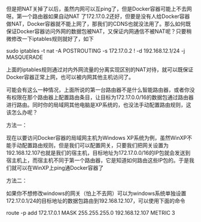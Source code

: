但是把NAT关掉了以后，虽然内网可以互ping了，但是Docker容器可能上不去网呀。第一个路由器如果自动NAT 了172.17.0.2还好，但要是没有人给Docker容器做NAT，Docker容器就不能上网了，那我们的CDNS也就没法用了。那么如何既保证Docker容器访问外网的数据包被NAT，又保证内网通信不被NAT呢？只要稍微修改一下iptables规则就好了，如下

sudo iptables -t nat -A POSTROUTING -s 172.17.0.2 ! -d 192.168.12.1/24 -j MASQUERADE

上面的iptables规则通过对内外网流量的分离实现区别的NAT对待，就可以既保证Docker容器正常上网，也可以被内网其他主机访问了。

可能会有这么一种情况，上面所说的第一台路由器不是什么智能路由器，或者你没有权限在那个路由器上配置路由条目，让目标为172.17.0.0/16的数据包通过路由器进行路由。同时你的局域网其他电脑是XP系统的，也没法手动配置路由规则，这该怎么办呢？

方法一：

现在以要访问Docker容器的局域网主机为Windows XP系统为例，虽然WinXP不能手动配置路由规则，但是我们可以配置网关，只要我们把网关设置为192.168.12.107也就是我们的宿主机，目标地址为172.17.0.0/16的IP包就会发送到宿主机上，而宿主机不同于第一个路由器，它是知道如何路由这些IP包的。于是我们就可以在WinXP上ping通Docker容器了

方法二：



如果你不想修改windows的网关（怕上不去网）可以为windows系统单独设置172.17.0.1/24的目标地址的数据包路由到192.168.12.107，可以使用下面的命令



route -p add 172.17.0.1 MASK 255.255.255.0  192.168.12.107 METRIC 3



